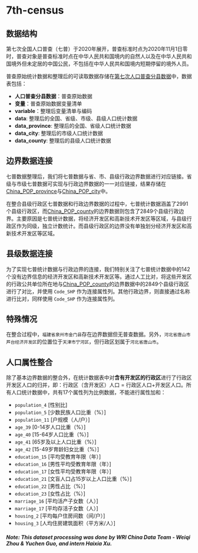 # 7th-census

## 数据结构

第七次全国人口普查（七普）于2020年展开，普查标准时点为2020年11月1日零时，普查对象是普查标准时点在中华人民共和国境内的自然人以及在中华人民共和国境外但未定居的中国公民，不包括在中华人民共和国境内短期停留的境外人员。

普查原始统计数据和整理后的可读取数据存储在[第七次人口普查分县数据](https://china-data-team-bucket-public.s3.cn-northwest-1.amazonaws.com.cn/7th_census/%E7%AC%AC%E4%B8%83%E6%AC%A1%E4%BA%BA%E5%8F%A3%E6%99%AE%E6%9F%A5%E5%88%86%E5%8E%BF%E6%95%B0%E6%8D%AE.xlsx)中，数据表包括：
- **人口普查分县数据**：普查原始数据
- **变量**：普查原始数据变量清单
- **variable**：整理后变量清单与编码
- **data**: 整理后的全国、省级、市级、县级人口统计数据
- **data_province**: 整理后的全国、省级人口统计数据
- **data_city**: 整理后的市级人口统计数据
- **data_county**: 整理后的县级人口统计数据

## 边界数据连接

七普数据整理后，我们将七普数据与省、市、县级行政边界数据进行对应链接。省级与市级七普数据可实现与行政边界数据的一一对应链接，结果存储在[China_POP_province](https://github.com/wri-china/data-sharing/tree/main/7th-census/shp_pop)与[China_POP_city](https://github.com/wri-china/data-sharing/tree/main/7th-census/shp_pop)中。

在整合县级行政区七普数据和行政边界数据的过程中，七普统计数据涵盖了2991个县级行政区，而[China_POP_county](https://github.com/wri-china/data-sharing/tree/main/7th-census/shp_pop)的边界数据则包含了2849个县级行政边界。主要原因是七普统计数据，将经济开发区和高新技术开发区等区域，与县级行政区作为同级，独立计数统计。而县级行政区的边界没有单独划分经济开发区和高新技术开发区等区域。

## 县级数据连接

为了实现七普统计数据与行政边界的连接，我们特别关注了七普统计数据中的142个没有边界信息的经济开发区和高新技术开发区等。通过人工比对，将这些开发区的行政公共单位所在地与[China_POP_county](https://github.com/wri-china/data-sharing/tree/main/7th-census/shp_pop)的边界数据中的2849个县级行政区进行了对比，并使用 `Code_SHP` 作为连接属性列。其他行政边界，则直接通过名称进行比对，同样使用 `Code_SHP` 作为连接属性列。

## 特殊情况

在整合过程中，`福建省泉州市金门县`存在边界数据但无普查数据。另外，`河北省唐山市芦台经济开发区`的位置位于`天津市宁河区`，但行政区划属于`河北省唐山市`。

## 人口属性整合

除了基本边界数据的整合外，在统计数据表中对**含有开发区的行政区**进行了行政区开发区人口的归并，即：行政区（含开发区）人口 = 行政区人口+开发区人口。所有人口统计数据中，共有17个属性列为比例数据，不能进行属性加和：

- `population_4` [性别比]
- `population_5` [少数民族人口比重（%）]
- `population_11` [户规模（人/户）]
- `age_39` [0-14岁人口比重（%）]
- `age_40` [15-64岁人口比重（%）]
- `age_41` [65岁及以上人口比重（%）]
- `age_42` [15-49岁育龄妇女比重（%）]
- `education_15` [平均受教育年限（年）]
- `education_16` [男性平均受教育年限（年）]
- `education_17` [女性平均受教育年限（年）]
- `education_21` [文盲人口占15岁以上人口比重（%）]
- `education_22` [男性占比（%）]
- `education_23` [女性占比（%）]
- `marriage_16` [平均活产子女数（人）]
- `marriage_17` [平均存活子女数（人）]
- `housing_2` [平均每户住房间数（间/户）]
- `housing_3` [人均住房建筑面积（平方米/人）]

##### Note: This dataset processing was done by WRI China Data Team - Weiqi Zhou & Yuchen Guo, and intern Haixia Xu.
